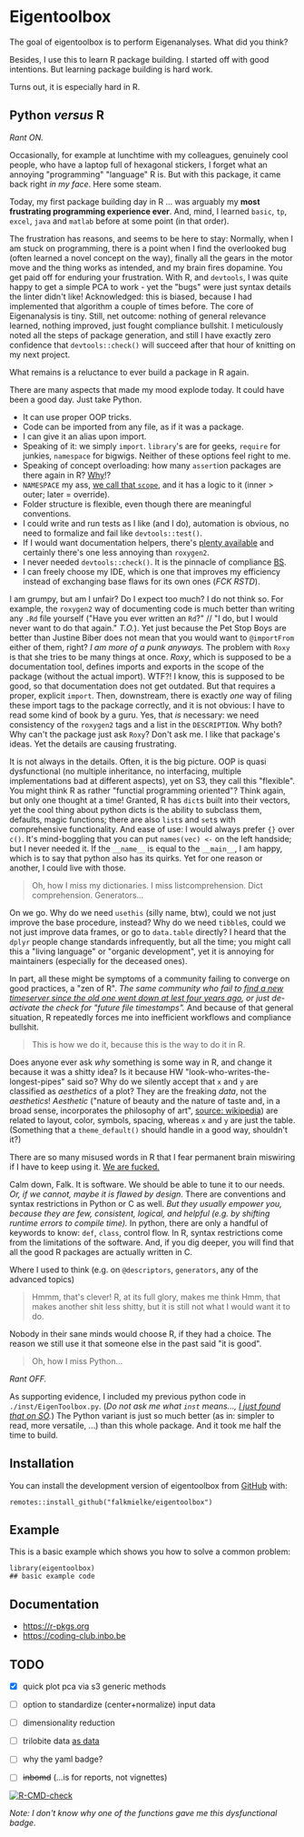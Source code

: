 
# Eigentoolbox

The goal of eigentoolbox is to perform Eigenanalyses.
What did you think?

Besides, I use this to learn R package building. 
I started off with good intentions.
But learning package building is hard work. 

Turns out, it is especially hard in R.


## Python *versus* R
*Rant ON.*

Occasionally, for example at lunchtime with my colleagues, genuinely cool people, who have a laptop full of hexagonal stickers, I forget what an annoying "programming" "language" R is.
But with this package, it came back right *in my face*.
Here some steam.


Today, my first package building day in R ...
was arguably my **most frustrating programming experience ever**. 
And, mind, I learned `basic`, `tp`, `excel`, `java` and `matlab` before at some point (in that order).


The frustration has reasons, and seems to be here to stay:
Normally, when I am stuck on programming, there is a point when I find the overlooked bug (often learned a novel concept on the way), finally all the gears in the motor move and the thing works as intended, and my brain fires dopamine.
You get paid off for enduring your frustration.
With R, and `devtools`, I was quite happy to get a simple PCA to work - yet the "bugs" were just syntax details the linter didn't like!
Acknowledged: this is biased, because I had implemented that algorithm a couple of times before.
The core of Eigenanalysis is tiny.
Still, net outcome: nothing of general relevance learned, nothing improved, just fought compliance bullshit.
I meticulously noted all the steps of package generation, and still I have exactly zero confidence that `devtools::check()` will succeed after that hour of knitting on my next project. 

What remains is a reluctance to ever build a package in R again.


There are many aspects that made my mood explode today.
It could have been a good day.
Just take Python.

- It can use proper OOP tricks.
- Code can be imported from any file, as if it was a package.
- I can give it an alias upon import.
- Speaking of it: we simply `import`. `library`'s are for geeks, `require` for junkies, `namespace` for bigwigs. Neither of these options feel right to me.
- Speaking of concept overloading: how many `assert`ion packages are there again in R? [Why](https://blog.djnavarro.net/posts/2023-08-08_being-assertive)!?
- `NAMESPACE` my ass, [we call that `scope`](https://en.wikipedia.org/wiki/Scope_(computer_science)), and it has a logic to it (inner > outer; later = override).
- Folder structure is flexible, even though there are meaningful conventions.
- I could write and run tests as I like (and I do), automation is obvious, no need to formalize and fail like `devtools::test()`.
- If I would want documentation helpers, there's [plenty available](https://wiki.python.org/moin/DocumentationTools) and certainly there's one less annoying than `roxygen2`.
- I never needed `devtools::check()`. It is the pinnacle of compliance [BS](https://callingbullshit.org).
- I can freely choose my IDE, which is one that improves my efficiency instead of exchanging base flaws for its own ones (*FCK RSTD*).


I am grumpy, but am I unfair?
Do I expect too much?
I do not think so.
For example, the `roxygen2` way of documenting code is much better than writing any `.Rd` file yourself ("Have you ever written an `Rd`?" // "I do, but I would never want to do that again." *T.O.*).
Yet just because the Pet Stop Boys are better than Justine Biber does not mean that you would want to `@importFrom` either of them, right?
*I am more of a punk anyways.*
The problem with `Roxy` is that she tries to be many things at once.
*Roxy*, which is supposed to be a documentation tool, defines imports and exports in the scope of the package (without the actual import).
WTF?!
I know, this is supposed to be good, so that documentation does not get outdated. 
But that requires a proper, explicit `import`.
Then, downstream, there is exactly *one* way of filing these import tags to the package correctly, and it is not obvious: I have to read some kind of book by a guru.
Yes, that *is* necessary: we need consistency of the `roxygen2` tags and a list in the `DESCRIPTION`.
Why both? Why can't the package just ask `Roxy`?
Don't ask me.
I like that package's ideas. 
Yet the details are causing frustrating.


It is not always in the details.
Often, it is the big picture.
OOP is quasi dysfunctional (no multiple inheritance, no interfacing, multiple implementations bad at different aspects), yet on S3, they call this "flexible".
You might think R as rather "functial programming oriented"?
Think again, but only one thought at a time!
Granted, R has `dict`s built into their vectors, yet the cool thing about python dicts is the ability to subclass them, defaults, magic functions; there are also `list`s and `set`s with comprehensive functionality. 
And ease of use: I would always prefer `{}` over `c()`.
It's mind-boggling that you can put `names(vec) <-` on the left handside; but I never needed it.
If the `__name__` is equal to the `__main__`, I am happy, which is to say that python also has its quirks.
Yet for one reason or another, I could live with those.
> Oh, how I miss my dictionaries.
I miss listcomprehension. Dict comprehension. Generators...


On we go.
Why do we need `usethis` (silly name, btw), could we not just improve the base procedure, instead?
Why do we need `tibble`s, could we not just improve data frames, or go to `data.table` directly?
I heard that the `dplyr` people change standards infrequently, but all the time; you might call this a "living language" or "organic development", yet it is annoying for maintainers (especially for the deceased ones). 

In part, all these might be symptoms of a community failing to converge on good practices, a "zen of R".
*The same community who fail to [find a new timeserver since the old one went down at lest four years ago](https://stackoverflow.com/a/63616156), or just de-activate the check for "future file timestamps".*
And because of that general situation, R repeatedly forces me into inefficient workflows and compliance bullshit.
> This is how we do it, because this is the way to do it in R.


Does anyone ever ask *why* something is some way in R, and change it because it was a shitty idea?
Is it because HW "look-who-writes-the-longest-pipes" said so?
Why do we silently accept that `x` and `y` are classified as *aesthetics* of a plot? 
They are the freaking *data*, not the *aesthetics*!
*Aesthetic* ("nature of beauty and the nature of taste and, in a broad sense, incorporates the philosophy of art", [source: wikipedia](https://en.wikipedia.org/wiki/Aesthetics)) are related to layout, color, symbols, spacing, whereas `x` and `y` are just the table.
(Something that a `theme_default()` should handle in a good way, shouldn't it?)

There are so many misused words in R that I fear permanent brain miswiring if I have to keep using it.
[We are fucked.](https://theonion.com/expert-explains-why-essentially-youre-fucked)


Calm down, Falk. 
It is software. 
We should be able to tune it to our needs.
*Or, if we cannot, maybe it is flawed by design.*
There are conventions and syntax restrictions in Python or C as well.
*But they usually empower you, because they are few, consistent, logical, and helpful (e.g. by shifting runtime errors to compile time).*
In python, there are only a handful of keywords to know: `def`, `class`, control flow.
In R, syntax restrictions come from the limitations of the software.
And, if you dig deeper, you will find that all the good R packages are actually written in C.


Where I used to think (e.g. on `@descriptors`, `generators`, any of the advanced topics)
> Hmmm, that's clever!
R, at its full glory, makes me think
> Hmm, that makes another shit less shitty, but it is still not what I would want it to do.

Nobody in their sane minds would choose R, if they had a choice.
The reason we still use it that someone else in the past said "it is good".


> Oh, how I miss Python...


*Rant OFF.*


As supporting evidence, I included my previous python code in `./inst/EigenToolbox.py`. 
(*Do not ask me what `inst` means..., [I just found that on SO](https://stackoverflow.com/a/30794104).*)
The Python variant is just so much better (as in: simpler to read, more versatile, ...) than this whole package.
And it took me half the time to build.



## Installation

You can install the development version of eigentoolbox from [GitHub](https://github.com/) with:

```{r, eval=FALSE}
remotes::install_github("falkmielke/eigentoolbox")
```

## Example

This is a basic example which shows you how to solve a common problem:

```{r, eval=FALSE}
library(eigentoolbox)
## basic example code
```

## Documentation

- https://r-pkgs.org
- https://coding-club.inbo.be



## TODO

- [X] quick plot pca via s3 generic methods
- [ ] option to standardize (center+normalize) input data
- [ ] dimensionality reduction
- [ ] trilobite data [as data](https://r-pkgs.org/data.html)
- [ ] why the yaml badge?
- [ ] ~~inbomd~~ (...is for reports, not vignettes)


<!-- badges: start -->
  [![R-CMD-check](https://github.com/falkmielke/eigentoolbox/actions/workflows/R-CMD-check.yaml/badge.svg)](https://github.com/falkmielke/eigentoolbox/actions/workflows/R-CMD-check.yaml)
<!-- badges: end -->
*Note: I don't know why one of the functions gave me this dysfunctional badge.*
